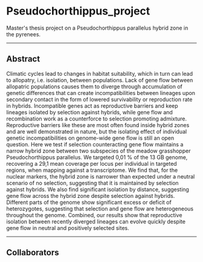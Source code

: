 # Pseudochorthippus_project
Master's thesis project on a Pseudochorthippus parallelus hybrid zone in the pyrenees.

___

## Abstract

Climatic cycles lead to changes in habitat suitability, which in turn can lead to allopatry, i.e. isolation, between populations. Lack of gene flow between allopatric populations causes them to diverge through accumulation of genetic differences that can create incompatibilities between lineages upon secondary contact in the form of lowered survivability or reproduction rate in hybrids. Incompatible genes act as reproductive barriers and keep lineages isolated by selection against hybrids, while gene flow and recombination work as a counterforce to selection promoting admixture. Reproductive barriers like these are most often found inside hybrid zones and are well demonstrated in nature, but the isolating effect of individual genetic incompatibilities on genome-wide gene flow is still an open question. Here we test if selection counteracting gene flow maintains a narrow hybrid zone between two subspecies of the meadow grasshopper Pseudochorthippus parallelus. We targeted 0,01 % of the 13 GB genome, recovering a 29,1 mean coverage per locus per individual in targeted regions, when mapping against a transcriptome. We find that, for the nuclear markers, the hybrid zone is narrower than expected under a neutral scenario of no selection, suggesting that it is maintained by selection against hybrids. We also find significant isolation by distance, suggesting gene flow across the hybrid zone despite selection against hybrids. Different parts of the genome show significant excess or deficit of heterozygotes, suggesting that selection and gene flow are heterogeneous throughout the genome. Combined, our results show that reproductive isolation between recently diverged lineages can evolve quickly despite gene flow in neutral and positively selected sites.

___

## Collaborators
